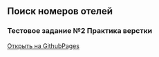 ## Поиск номеров отелей
### Тестовое задание №2 Практика верстки

[Открыть на GithubPages](https://stasganiev.github.io/FSD_task2/)

